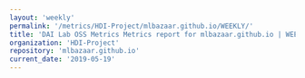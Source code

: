 ```yaml
---
layout: 'weekly'
permalink: '/metrics/HDI-Project/mlbazaar.github.io/WEEKLY/'
title: 'DAI Lab OSS Metrics Metrics report for mlbazaar.github.io | WEEKLY-REPORT-2019-05-19'
organization: 'HDI-Project'
repository: 'mlbazaar.github.io'
current_date: '2019-05-19'
---
```

